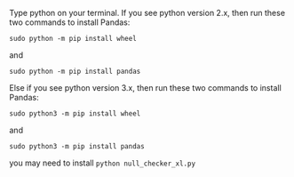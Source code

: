Type python on your terminal. If you see python version 2.x, then run these two commands to install Pandas:

```sudo python -m pip install wheel```

and

 ```sudo python -m pip install pandas```

Else if you see python version 3.x, then run these two commands to install Pandas:

```sudo python3 -m pip install wheel```

and

 ```sudo python3 -m pip install pandas```

 you may need to install 
 ```python null_checker_xl.py```